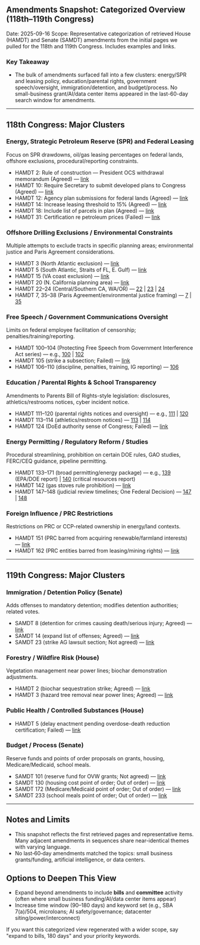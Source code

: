 ## Amendments Snapshot: Categorized Overview (118th–119th Congress)

Date: 2025-09-16
Scope: Representative categorization of retrieved House (HAMDT) and Senate (SAMDT) amendments from the initial pages we pulled for the 118th and 119th Congress. Includes examples and links.

### Key Takeaway
- The bulk of amendments surfaced fall into a few clusters: energy/SPR and leasing policy, education/parental rights, government speech/oversight, immigration/detention, and budget/process. No small-business grant/AI/data center items appeared in the last-60-day search window for amendments.

---

## 118th Congress: Major Clusters

### Energy, Strategic Petroleum Reserve (SPR) and Federal Leasing
Focus on SPR drawdowns, oil/gas leasing percentages on federal lands, offshore exclusions, procedural/reporting constraints.
- HAMDT 2: Rule of construction — President OCS withdrawal memorandum (Agreed) — [link](https://api.congress.gov/v3/amendment/118/hamdt/2?format=json)
- HAMDT 10: Require Secretary to submit developed plans to Congress (Agreed) — [link](https://api.congress.gov/v3/amendment/118/hamdt/10?format=json)
- HAMDT 12: Agency plan submissions for federal lands (Agreed) — [link](https://api.congress.gov/v3/amendment/118/hamdt/12?format=json)
- HAMDT 14: Increase leasing threshold to 15% (Agreed) — [link](https://api.congress.gov/v3/amendment/118/hamdt/14?format=json)
- HAMDT 18: Include list of parcels in plan (Agreed) — [link](https://api.congress.gov/v3/amendment/118/hamdt/18?format=json)
- HAMDT 31: Certification re petroleum prices (Failed) — [link](https://api.congress.gov/v3/amendment/118/hamdt/31?format=json)

### Offshore Drilling Exclusions / Environmental Constraints
Multiple attempts to exclude tracts in specific planning areas; environmental justice and Paris Agreement considerations.
- HAMDT 3 (North Atlantic exclusion) — [link](https://api.congress.gov/v3/amendment/118/hamdt/3?format=json)
- HAMDT 5 (South Atlantic, Straits of FL, E. Gulf) — [link](https://api.congress.gov/v3/amendment/118/hamdt/5?format=json)
- HAMDT 15 (VA coast exclusion) — [link](https://api.congress.gov/v3/amendment/118/hamdt/15?format=json)
- HAMDT 20 (N. California planning area) — [link](https://api.congress.gov/v3/amendment/118/hamdt/20?format=json)
- HAMDT 22–24 (Central/Southern CA, WA/OR) — [22](https://api.congress.gov/v3/amendment/118/hamdt/22?format=json) | [23](https://api.congress.gov/v3/amendment/118/hamdt/23?format=json) | [24](https://api.congress.gov/v3/amendment/118/hamdt/24?format=json)
- HAMDT 7, 35–38 (Paris Agreement/environmental justice framing) — [7](https://api.congress.gov/v3/amendment/118/hamdt/7?format=json) | [35](https://api.congress.gov/v3/amendment/118/hamdt/35?format=json)

### Free Speech / Government Communications Oversight
Limits on federal employee facilitation of censorship; penalties/training/reporting.
- HAMDT 100–104 (Protecting Free Speech from Government Interference Act series) — e.g., [100](https://api.congress.gov/v3/amendment/118/hamdt/100?format=json) | [102](https://api.congress.gov/v3/amendment/118/hamdt/102?format=json)
- HAMDT 105 (strike a subsection; Failed) — [link](https://api.congress.gov/v3/amendment/118/hamdt/105?format=json)
- HAMDT 106–110 (discipline, penalties, training, IG reporting) — [106](https://api.congress.gov/v3/amendment/118/hamdt/106?format=json)

### Education / Parental Rights & School Transparency
Amendments to Parents Bill of Rights-style legislation: disclosures, athletics/restrooms notices, cyber incident notice.
- HAMDT 111–120 (parental rights notices and oversight) — e.g., [111](https://api.congress.gov/v3/amendment/118/hamdt/111?format=json) | [120](https://api.congress.gov/v3/amendment/118/hamdt/120?format=json)
- HAMDT 113–114 (athletics/restroom notices) — [113](https://api.congress.gov/v3/amendment/118/hamdt/113?format=json) | [114](https://api.congress.gov/v3/amendment/118/hamdt/114?format=json)
- HAMDT 124 (DoEd authority sense of Congress; Failed) — [link](https://api.congress.gov/v3/amendment/118/hamdt/124?format=json)

### Energy Permitting / Regulatory Reform / Studies
Procedural streamlining, prohibition on certain DOE rules, GAO studies, FERC/CEQ guidance, pipeline permitting.
- HAMDT 133–171 (broad permitting/energy package) — e.g., [139](https://api.congress.gov/v3/amendment/118/hamdt/139?format=json) (EPA/DOE report) | [140](https://api.congress.gov/v3/amendment/118/hamdt/140?format=json) (critical resources report)
- HAMDT 142 (gas stoves rule prohibition) — [link](https://api.congress.gov/v3/amendment/118/hamdt/142?format=json)
- HAMDT 147–148 (judicial review timelines; One Federal Decision) — [147](https://api.congress.gov/v3/amendment/118/hamdt/147?format=json) | [148](https://api.congress.gov/v3/amendment/118/hamdt/148?format=json)

### Foreign Influence / PRC Restrictions
Restrictions on PRC or CCP-related ownership in energy/land contexts.
- HAMDT 151 (PRC barred from acquiring renewable/farmland interests) — [link](https://api.congress.gov/v3/amendment/118/hamdt/151?format=json)
- HAMDT 162 (PRC entities barred from leasing/mining rights) — [link](https://api.congress.gov/v3/amendment/118/hamdt/162?format=json)

---

## 119th Congress: Major Clusters

### Immigration / Detention Policy (Senate)
Adds offenses to mandatory detention; modifies detention authorities; related votes.
- SAMDT 8 (detention for crimes causing death/serious injury; Agreed) — [link](https://api.congress.gov/v3/amendment/119/samdt/8?format=json)
- SAMDT 14 (expand list of offenses; Agreed) — [link](https://api.congress.gov/v3/amendment/119/samdt/14?format=json)
- SAMDT 23 (strike AG lawsuit section; Not agreed) — [link](https://api.congress.gov/v3/amendment/119/samdt/23?format=json)

### Forestry / Wildfire Risk (House)
Vegetation management near power lines; biochar demonstration adjustments.
- HAMDT 2 (biochar sequestration strike; Agreed) — [link](https://api.congress.gov/v3/amendment/119/hamdt/2?format=json)
- HAMDT 3 (hazard tree removal near power lines; Agreed) — [link](https://api.congress.gov/v3/amendment/119/hamdt/3?format=json)

### Public Health / Controlled Substances (House)
- HAMDT 5 (delay enactment pending overdose-death reduction certification; Failed) — [link](https://api.congress.gov/v3/amendment/119/hamdt/5?format=json)

### Budget / Process (Senate)
Reserve funds and points of order proposals on grants, housing, Medicare/Medicaid, school meals.
- SAMDT 101 (reserve fund for OVW grants; Not agreed) — [link](https://api.congress.gov/v3/amendment/119/samdt/101?format=json)
- SAMDT 130 (housing cost point of order; Out of order) — [link](https://api.congress.gov/v3/amendment/119/samdt/130?format=json)
- SAMDT 172 (Medicare/Medicaid point of order; Out of order) — [link](https://api.congress.gov/v3/amendment/119/samdt/172?format=json)
- SAMDT 233 (school meals point of order; Out of order) — [link](https://api.congress.gov/v3/amendment/119/samdt/233?format=json)

---

## Notes and Limits
- This snapshot reflects the first retrieved pages and representative items. Many adjacent amendments in sequences share near-identical themes with varying language.
- No last‑60‑day amendments matched the topics: small business grants/funding, artificial intelligence, or data centers.

## Options to Deepen This View
- Expand beyond amendments to include **bills** and **committee** activity (often where small business funding/AI/data center items appear)
- Increase time window (90–180 days) and keyword set (e.g., SBA 7(a)/504, microloans; AI safety/governance; datacenter siting/power/interconnect)

If you want this categorized view regenerated with a wider scope, say "expand to bills, 180 days" and your priority keywords.
